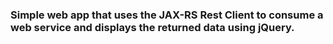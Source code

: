 ### Simple web app that uses the JAX-RS Rest Client to consume a web service and displays the returned data using jQuery. 